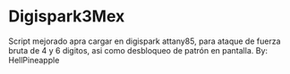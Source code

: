 # Digispark3Mex
Script mejorado apra cargar en digispark attany85, para ataque de fuerza bruta de 4 y 6 digitos, asi como desbloqueo de patrón en pantalla.  By: HellPineapple
